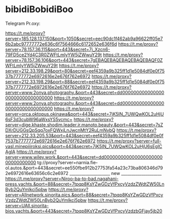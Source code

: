 # bibidiBobidiBoo

Telegram Pr.oxy:

https://t.me/proxy?server=185.128.137.150&port=1050&secret=eec90dc1f462ab9a96622ff05e76b2abc97777772e636c6f7564666c6172652e636f6d
https://t.me/proxy?server=78.157.36.115&port=443&secret=7j_Xzcn6-79FD5ce2Yd4C3R0ZWFtLmlyYW5jZWwuY29t
https://t.me/proxy?server=78.157.36.106&port=443&secret=7gEBAQEBAQEBAQEBAQEBAQF0ZWFtLmlyYW5jZWwuY29t
https://t.me/proxy?server=212.33.198.29&port=80&secret=eef4359a9b325ff1d1e5084df0e0f7537b7777772e6972616e2e676f762e6972
https://t.me/proxy?server=212.33.198.29&port=88&secret=eef4359a9b325ff1d1e5084df0e0f7537b7777772e6972616e2e676f762e6972
https://t.me/proxy?server=www.2onya.photography.&port=443&secret=dd00000000000000000000000000000000
https://t.me/proxy?server=www.2onya.photography.&port=443&secret=dd00000000000000000000000000000000
https://t.me/proxy?server=orca.oktopus.okinawa&port=443&secret=7jK5IN_7UWQwKOL2uHjU6sF3d3cubW96aWxsYS5vcmc=
https://t.me/proxy?server=dige.khaste.shodim.leader.ir.manoto.beauty.&port=443&secret=7sZDXrDUGGsQpSqq7oxFQWxjLnJwcnMtY2RuLmNvbQ
https://t.me/proxy?server=212.33.205.53&port=443&secret=eef4359a9b325ff1d1e5084df0e0f7537b7777772e6972616e2e676f762e6972
https://t.me/proxy?server=full-vasl.minepiiiroksi.pics&port=443&secret=7jK5IN_7UWQwKOL2uHjU6sEgICAgIA
https://t.me/proxy?server=www.wiley.work.&port=443&secret=dd00000000000000000000000000000000
tg://proxy?server=narnia.fie-ol.autos.&port=443&secret=ee550fbe912b27753fa54a23c73ba806346d792e6972616e63656c6c2e6972
____________________ new ____________________
https://t.me/proxy?server=Niroo-ba-to-bad.nagahani-press.yachts.&port=88&secret=7tpqp8KsYZwGDzVfPxcyVzdzZWdtZW50LnByb2QuYmlkci5pbw
https://t.me/proxy?server=Allnetwork.sinorita.pics.&port=88&secret=7tpqp8KsYZwGDzVfPxcyVzdzZWdtZW50LnByb2QuYmlkci5pbw
https://t.me/proxy?server=UAll.sinorita-bios.yachts.&port=443&secret=7tpqp8KsYZwGDzVfPxcyVzdzbGFjay5jb20

